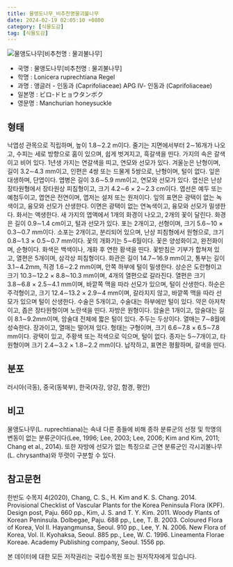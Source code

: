```yaml
---
title: 물앵도나무_비추천명물괴불나무
date: 2024-02-19 02:05:10 +0800
category: [식물도감]
tag: [식물도감]
---
```




![물앵도나무[비추천명 : 물괴불나무]](/fileUpload/plants/basic/Caprifoliaceae/Lonicera/16315/1_th2.JPG)
- 국명 : 물앵도나무[비추천명 : 물괴불나무]
- 학명 : Lonicera ruprechtiana Regel
- 과명 : 앵글러 - 인동과 (Caprifoliaceae) APG Ⅳ- 인동과 (Caprifoliaceae)
- 일본명 : ビロ-ドヒョウタンボク
- 영문명 : Manchurian honeysuckle


## 형태
낙엽성 관목으로 직립하며, 높이 1.8∼2.2 m이다. 줄기는 지면에서부터 2∼16개가 나오고, 수피는 세로 방향으로 홈이 있으며, 쉽게 벗겨지고, 흑갈색을 띤다. 가지의 속은 갈색이고 비어 있다. 1년생 가지는 연갈색을 띠고, 연모와 선모가 있다. 겨울눈은 난형이며, 길이 3.2∼4.3 mm이고, 인편은 4쌍 또는 드물게 5쌍으로, 난형이며, 털이 없다. 잎은 대생하며, 단엽이다. 엽병은 길이 3.6∼5.9 mm이고, 연모와 선모가 있다. 엽신은 난상 장타원형에서 장타원상 피침형이고, 크기 4.2∼6 × 2∼2.3 cm이다. 엽선은 예두 또는 예첨두이고, 엽연은 전연이며, 엽저는 설저 또는 원저이다. 잎의 표면은 광택이 없는 녹색이고, 융모와 선모가 산생한다. 이면은 광택이 없는 연녹색이고, 융모와 선모가 밀생한다. 화서는 액생한다. 새 가지의 엽액에서 1개의 화경이 나오고, 2개의 꽃이 달린다. 화경은 길이 0.9∼1.4 cm이고, 털과 선모가 있다. 포는 2개이고, 선형이며, 크기 5.6∼10 × 0.3∼0.7 mm이다. 소포는 2개이고, 분리되어 있으며, 난상 피침형에서 원형으로, 크기 0.8∼1.3 × 0.5∼0.7 mm이다. 꽃의 개화기는 5∼6월이다. 꽃은 양성화이고, 완전화이며, 순형이다. 화색은 백색이나, 개화 후 연한 황색을 띤다. 꽃받침은 기부가 합쳐져 있고, 열편은 5개이며, 삼각상 피침형이다. 화관은 길이 14.7∼16.9 mm이고, 통부는 길이 3.1∼4.2mm, 직경 1.6∼2.2 mm이며, 안쪽 하부에 털이 밀생한다. 상순은 도란형이고 크기 10.3∼12.2 × 8.8∼10.3 mm이며, 4개의 열편으로 갈라진다. 열편은 크기 3.8∼6.8 × 2.5∼4.1 mm이며, 바깥쪽 맥을 따라 선모가 있으며, 털이 산생한다. 하순은 주걱형이고, 크기 12.4∼13.2 × 2.9∼4 mm이며, 갈라지지 않고, 바깥쪽 맥을 따라 선모가 있으며 털이 산생한다. 수술은 5개이고, 수술대는 하부에만 털이 있다. 약은 아저착이고, 좁은 장타원형이며 노란색을 띤다. 자방은 원형이다. 암술은 1개이고, 암술대는 길이 8.1∼9.2mm이며, 암술대 전체에 짧은 털이 있다. 주두는 두상이다. 열매는 7∼8월에 성숙한다. 장과이고, 열매는 떨어져 있다. 형태는 구형이며, 크기 6.6∼7.8 × 6.5∼7.8 mm이다. 광택이 있고, 주황색 또는 적색으로 익으며, 털이 없다. 종자는 5∼7개이고, 타원형이며 크기 2.4∼3.2 × 1.8∼2.2 mm이다. 납작하고, 표면은 평활하며, 갈색을 띤다.
## 분포
러시아(극동), 중국(동북부), 한국(자강, 양강, 함경, 평안)
## 비고
물앵도나무(L. ruprechtiana)는 속내 다른 종들에 비해 종하 분류군의 선정 및 학명의 변동이 없는 분류군이다(Lee, 1996; Lee, 2003; Lee, 2006; Kim and Kim, 2011; Chang et al., 2014). 또한 자방에 선모가 없는 특징으로 근연 분류군인 각시괴불나무(L. chrysantha)와 뚜렷이 구분할 수 있다.
## 참고문헌
한반도 수목지 4(2020), Chang, C. S., H. Kim and K. S. Chang. 2014. Provisional Checklist of Vascular Plants for the Korea Peninsula Flora (KPF). Design post, Paju. 660 pp., Kim, J. S. and T. Y. Kim. 2011. Woody Plants of Korean Peninsula. Dolbegae, Paju. 688 pp., Lee, T. B. 2003. Coloured Flora of Korea, Vol II. Hayangmunsa, Seoul. 910 pp., Lee, Y. N. 2006. New Flora of Korea, Vol. II. Kyohaksa, Seoul. 885 pp., Lee, W. C. 1996. Lineamenta Florae Koreae. Academy Publishing company, Seoul. 1556 pp.






본 데이터에 대한 모든 저작권리는 국립수목원 또는 원저작자에게 있습니다.
